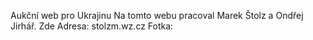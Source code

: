 Aukční web pro Ukrajinu
Na tomto webu pracoval Marek Štolz a Ondřej Jirhář.
Zde Adresa: stolzm.wz.cz
Fotka:
